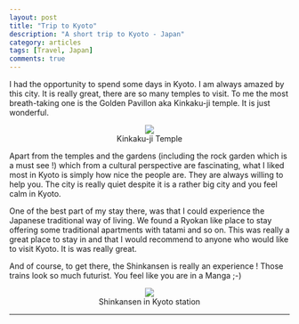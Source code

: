 ```yaml
---
layout: post
title: "Trip to Kyoto"
description: "A short trip to Kyoto - Japan"
category: articles
tags: [Travel, Japan]
comments: true
---
```

I had the opportunity to spend some days in Kyoto. I am always amazed by this city. It is really great, there are so many temples to visit. To me the most breath-taking one is the Golden Pavillon aka Kinkaku-ji temple. It is just wonderful.

<figure style="text-align:center">
	<img src="http://1.bp.blogspot.com/-B5HX-3BHV08/UGhqVSNVUkI/AAAAAAAAAIQ/lN3D-PKWDvc/s1600/IMG_1577.jpg">
	<figcaption>Kinkaku-ji Temple</figcaption>
</figure>

Apart from the temples and the gardens (including the rock garden which is a must see !) which from a cultural perspective are fascinating, what I liked most in Kyoto is simply how nice the people are. They are always willing to help you. The city is really quiet despite it is a rather big city and you feel calm in Kyoto.

One of the best part of my stay there, was that I could experience the Japanese traditional way of living. We found a Ryokan like place to stay offering some traditional apartments with tatami and so on. This was really a great place to stay in and that I would recommend to anyone who would like to visit Kyoto. It is was really great.

And of course, to get there, the Shinkansen is really an experience ! Those trains look so much futurist. You feel like you are in a Manga ;-)

<figure style="text-align:center">
	<img src="http://4.bp.blogspot.com/-vFx58sV6TeY/UGhsKPAo39I/AAAAAAAAAIY/ptrsSpQqykM/s1600/IMG_1793.jpg">
	<figcaption>Shinkansen in Kyoto station</figcaption>
</figure>

________
